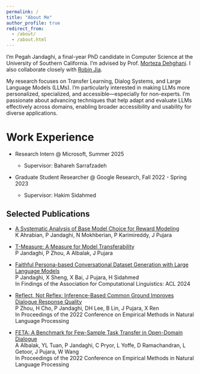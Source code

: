 ```yaml
---
permalink: /
title: "About Me"
author_profile: true
redirect_from: 
  - /about/
  - /about.html
---
```


I’m Pegah Jandaghi, a final-year PhD candidate in Computer Science at the University of Southern California. 
I’m advised by Prof. [Morteza Dehghani](https://scholar.google.com/citations?user=my6AUyAAAAAJ&hl=en). 
I also collaborate closely with [Robin Jia](https://robinjia.github.io/).


My research focuses on Transfer Learning, Dialog Systems, and Large Language Models (LLMs). 
I’m particularly interested in making LLMs more personalized, specialized, and accessible—especially for non-experts.
I’m passionate about advancing techniques that help adapt and evaluate LLMs effectively across domains, enabling broader accessibility and usability for diverse applications.

[//]: # (In my work, I apply these methods to help other scientists in practical settings such as:)

[//]: # (* Code assistants & debugging, where I tailor models to understand and fix real-world programming errors)

[//]: # (* Math-specialized assistants, developing LLM-based tools that support mathematicians in exploring, proving, and communicating complex concepts)

[//]: # (* Social-science analysis, using LLMs to extract insights and support nuanced interpretation of qualitative data)

[//]: # ()


[//]: # (News )

[//]: # (------)

[//]: # ()

Work Experience
======
* Research Intern @ Microsoft, Summer 2025 <br>
  * Supervisor: Bahareh Sarrafzadeh

* Graduate Student Researcher @ Google Research, Fall 2022 - Spring 2023<br>
  * Supervisor: Hakim Sidahmed


Selected Publications
------
* [A Systematic Analysis of Base Model Choice for Reward Modeling]()<br>
K Ahrabian, P Jandaghi, N Mokhberian, P Karimireddy, J Pujara

* [T-Measure: A Measure for Model Transferability]()<br>
P Jandaghi, P Zhou, A Albalak, J Pujara

* [Faithful Persona-based Conversational Dataset Generation with Large Language Models](https://arxiv.org/abs/2312.10007.pdf)<br>
  P Jandaghi, X Sheng, X Bai, J Pujara, H Sidahmed <br>
  In Findings of the Association for Computational Linguistics: ACL 2024

* [Reflect, Not Reflex: Inference-Based Common Ground Improves Dialogue Response Quality](https://aclanthology.org/2022.emnlp-main.714.pdf)<br>
  P Zhou, H Cho, P Jandaghi, DH Lee, B Lin, J Pujara, X Ren <br>
  In Proceedings of the 2022 Conference on Empirical Methods in Natural Language Processing

* [FETA: A Benchmark for Few-Sample Task Transfer in Open-Domain Dialogue](https://aclanthology.org/2022.emnlp-main.751.pdf) <br>
  A Albalak, YL Tuan, P Jandaghi, C Pryor, L Yoffe, D Ramachandran, L Getoor, J Pujara, W Wang <br>
  In Proceedings of the 2022 Conference on Empirical Methods in Natural Language Processing


